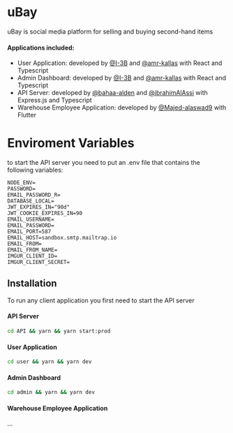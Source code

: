 
# uBay
uBay is social media platform for selling and buying second-hand items

#### Applications included:
- User Application: developed by [@I-3B](https://github.com/I-3B) and [@amr-kallas](https://github.com/amr-kallas) with React and Typescript 
- Admin Dashboard: developed by [@I-3B](https://github.com/I-3B) and [@amr-kallas](https://github.com/amr-kallas) with React and Typescript 
- API Server: developed by [@bahaa-alden](https://github.com/bahaa-alden) and [@ibrahimAlAssi](https://github.com/ibrahimAlAssi) with Express.js and Typescript
- Warehouse Employee Application: developed by [@Majed-alaswad9](https://github.com/Majed-alaswad9) with Flutter



# Enviroment Variables
to start the API server you need to put an .env file that contains the following variables:

```env
NODE_ENV=
PASSWORD=
EMAIL_PASSWORD_R=
DATABASE_LOCAL=
JWT_EXPIRES_IN="90d"
JWT_COOKIE_EXPIRES_IN=90
EMAIL_USERNAME=
EMAIL_PASSWORD=
EMAIL_PORT=587
EMAIL_HOST=sandbox.smtp.mailtrap.io
EMAIL_FROM=
EMAIL_FROM_NAME=
IMGUR_CLIENT_ID=
IMGUR_CLIENT_SECRET=
```

## Installation
To run any client application you first need to start the API server
#### API Server
```bash
cd API && yarn && yarn start:prod
```
#### User Application
```bash
cd user && yarn && yarn dev
```
#### Admin Dashboard
```bash
cd admin && yarn && yarn dev
```
#### Warehouse Employee Application
...

    
